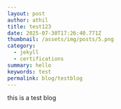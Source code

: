 ```yaml
---
layout: post
author: athil
title: test123
date: 2025-07-30T17:26:40.771Z
thumbnail: /assets/img/posts/5.png
category:
  - jekyll
  - certifications
summary: hello
keywords: test
permalink: blog/testblog
---
```

t﻿his is a test blog